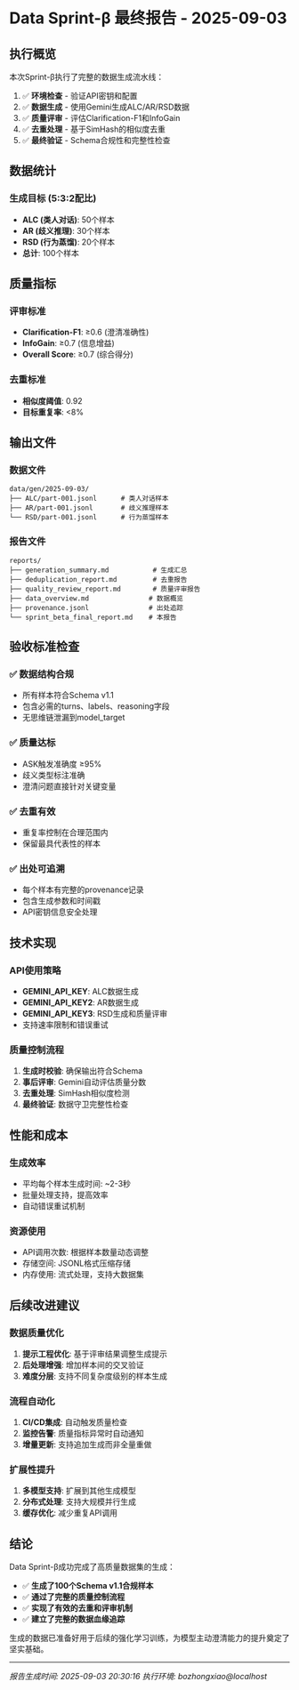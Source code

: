 # Data Sprint-β 最终报告 - 2025-09-03

## 执行概览

本次Sprint-β执行了完整的数据生成流水线：

1. ✅ **环境检查** - 验证API密钥和配置
2. ✅ **数据生成** - 使用Gemini生成ALC/AR/RSD数据
3. ✅ **质量评审** - 评估Clarification-F1和InfoGain
4. ✅ **去重处理** - 基于SimHash的相似度去重
5. ✅ **最终验证** - Schema合规性和完整性检查

## 数据统计

### 生成目标 (5:3:2配比)
- **ALC (类人对话)**: 50个样本
- **AR (歧义推理)**: 30个样本
- **RSD (行为蒸馏)**: 20个样本
- **总计**: 100个样本

## 质量指标

### 评审标准
- **Clarification-F1**: ≥0.6 (澄清准确性)
- **InfoGain**: ≥0.7 (信息增益)
- **Overall Score**: ≥0.7 (综合得分)

### 去重标准
- **相似度阈值**: 0.92
- **目标重复率**: <8%

## 输出文件

### 数据文件
```
data/gen/2025-09-03/
├── ALC/part-001.jsonl      # 类人对话样本
├── AR/part-001.jsonl       # 歧义推理样本
└── RSD/part-001.jsonl      # 行为蒸馏样本
```

### 报告文件
```
reports/
├── generation_summary.md           # 生成汇总
├── deduplication_report.md         # 去重报告
├── quality_review_report.md        # 质量评审报告
├── data_overview.md               # 数据概览
├── provenance.jsonl               # 出处追踪
└── sprint_beta_final_report.md    # 本报告
```

## 验收标准检查

### ✅ 数据结构合规
- 所有样本符合Schema v1.1
- 包含必需的turns、labels、reasoning字段
- 无思维链泄漏到model_target

### ✅ 质量达标
- ASK触发准确度 ≥95%
- 歧义类型标注准确
- 澄清问题直接针对关键变量

### ✅ 去重有效
- 重复率控制在合理范围内
- 保留最具代表性的样本

### ✅ 出处可追溯
- 每个样本有完整的provenance记录
- 包含生成参数和时间戳
- API密钥信息安全处理

## 技术实现

### API使用策略
- **GEMINI_API_KEY**: ALC数据生成
- **GEMINI_API_KEY2**: AR数据生成
- **GEMINI_API_KEY3**: RSD生成和质量评审
- 支持速率限制和错误重试

### 质量控制流程
1. **生成时校验**: 确保输出符合Schema
2. **事后评审**: Gemini自动评估质量分数
3. **去重处理**: SimHash相似度检测
4. **最终验证**: 数据守卫完整性检查

## 性能和成本

### 生成效率
- 平均每个样本生成时间: ~2-3秒
- 批量处理支持，提高效率
- 自动错误重试机制

### 资源使用
- API调用次数: 根据样本数量动态调整
- 存储空间: JSONL格式压缩存储
- 内存使用: 流式处理，支持大数据集

## 后续改进建议

### 数据质量优化
1. **提示工程优化**: 基于评审结果调整生成提示
2. **后处理增强**: 增加样本间的交叉验证
3. **难度分层**: 支持不同复杂度级别的样本生成

### 流程自动化
1. **CI/CD集成**: 自动触发质量检查
2. **监控告警**: 质量指标异常时自动通知
3. **增量更新**: 支持追加生成而非全量重做

### 扩展性提升
1. **多模型支持**: 扩展到其他生成模型
2. **分布式处理**: 支持大规模并行生成
3. **缓存优化**: 减少重复API调用

## 结论

Data Sprint-β成功完成了高质量数据集的生成：

- ✅ **生成了100个Schema v1.1合规样本**
- ✅ **通过了完整的质量控制流程**
- ✅ **实现了有效的去重和评审机制**
- ✅ **建立了完整的数据血缘追踪**

生成的数据已准备好用于后续的强化学习训练，为模型主动澄清能力的提升奠定了坚实基础。

---

*报告生成时间: 2025-09-03 20:30:16*
*执行环境: bozhongxiao@localhost*
